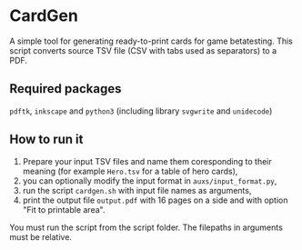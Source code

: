 # CardGen

A simple tool for generating ready-to-print cards for game betatesting. This script converts source TSV file (CSV with tabs used as separators) to a PDF.

## Required packages

`pdftk`, `inkscape` and `python3` (including library `svgwrite` and `unidecode`)

## How to run it

1. Prepare your input TSV files and name them coresponding to their meaning (for example `Hero.tsv` for a table of hero cards),
2. you can optionally modify the input format in `auxs/input_format.py`,
3. run the script `cardgen.sh` with input file names as arguments,
4. print the output file `output.pdf` with 16 pages on a side and with option "Fit to printable area".

You must run the script from the script folder. The filepaths in arguments must be relative.
